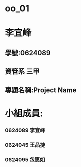 # oo_01
# 李宜峰
## 學號:0624089
## 資管系 三甲
## 專題名稱:Project Name
# 小組成員:
### 0624089 李宜峰
### 0624045 王品捷
### 0624095 包惠如
